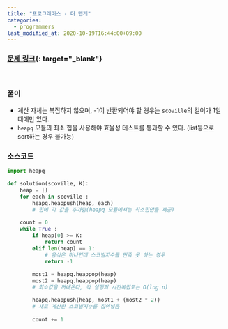 ```yaml
---
title: "프로그래머스 - 더 맵게"
categories: 
  - programmers
last_modified_at: 2020-10-19T16:44:00+09:00
---
```


### [<u>문제 링크</u>](https://programmers.co.kr/learn/courses/30/lessons/42626){: target="_blank"}
<br/>

### 풀이
- 계산 자체는 복잡하지 않으며, -1이 반환되어야 할 경우는 `scoville`의 길이가 1일 때에만 있다.
- `heapq` 모듈의 최소 힙을 사용해야 효율성 테스트를 통과할 수 있다. (list등으로 sort하는 경우 불가능)


### 소스코드
```python
import heapq

def solution(scoville, K):
    heap = []
    for each in scoville :
        heapq.heappush(heap, each)
        # 힙에 각 값을 추가함(heapq 모듈에서는 최소힙만을 제공)
    
    count = 0
    while True :
        if heap[0] >= K:
            return count
        elif len(heap) == 1:
            # 음식은 하나인데 스코빌지수를 만족 못 하는 경우
            return -1
        
        most1 = heapq.heappop(heap)
        most2 = heapq.heappop(heap)
        # 최소값을 꺼내온다, 각 실행의 시간복잡도는 O(log n)

        heapq.heappush(heap, most1 + (most2 * 2))
        # 새로 계산한 스코빌지수를 집어넣음
        
        count += 1
```